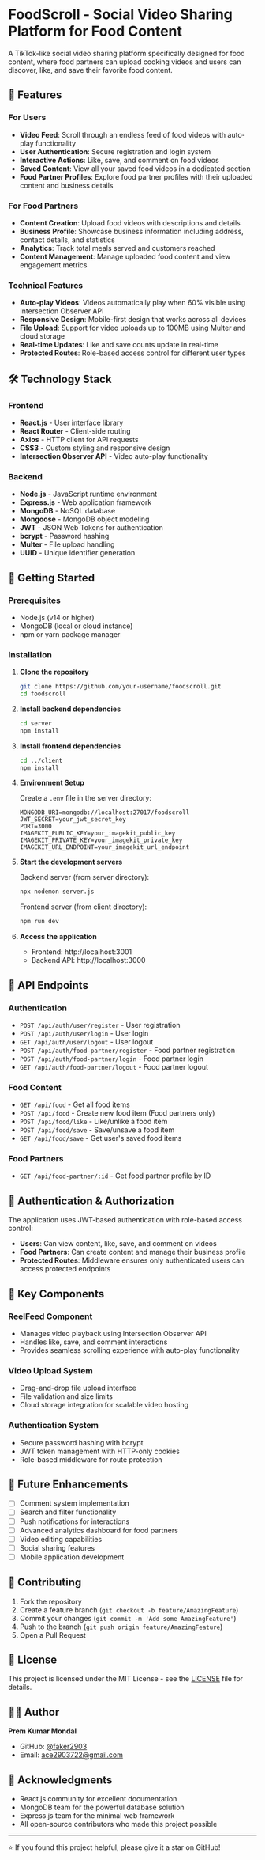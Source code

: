 # FoodScroll - Social Video Sharing Platform for Food Content

A TikTok-like social video sharing platform specifically designed for food content, where food partners can upload cooking videos and users can discover, like, and save their favorite food content.

## 🚀 Features

### For Users
- **Video Feed**: Scroll through an endless feed of food videos with auto-play functionality
- **User Authentication**: Secure registration and login system
- **Interactive Actions**: Like, save, and comment on food videos
- **Saved Content**: View all your saved food videos in a dedicated section
- **Food Partner Profiles**: Explore food partner profiles with their uploaded content and business details

### For Food Partners
- **Content Creation**: Upload food videos with descriptions and details
- **Business Profile**: Showcase business information including address, contact details, and statistics
- **Analytics**: Track total meals served and customers reached
- **Content Management**: Manage uploaded food content and view engagement metrics

### Technical Features
- **Auto-play Videos**: Videos automatically play when 60% visible using Intersection Observer API
- **Responsive Design**: Mobile-first design that works across all devices
- **File Upload**: Support for video uploads up to 100MB using Multer and cloud storage
- **Real-time Updates**: Like and save counts update in real-time
- **Protected Routes**: Role-based access control for different user types

## 🛠️ Technology Stack

### Frontend
- **React.js** - User interface library
- **React Router** - Client-side routing
- **Axios** - HTTP client for API requests
- **CSS3** - Custom styling and responsive design
- **Intersection Observer API** - Video auto-play functionality

### Backend
- **Node.js** - JavaScript runtime environment
- **Express.js** - Web application framework
- **MongoDB** - NoSQL database
- **Mongoose** - MongoDB object modeling
- **JWT** - JSON Web Tokens for authentication
- **bcrypt** - Password hashing
- **Multer** - File upload handling
- **UUID** - Unique identifier generation

## 🚦 Getting Started

### Prerequisites
- Node.js (v14 or higher)
- MongoDB (local or cloud instance)
- npm or yarn package manager

### Installation

1. **Clone the repository**
   ```bash
   git clone https://github.com/your-username/foodscroll.git
   cd foodscroll
   ```

2. **Install backend dependencies**
   ```bash
   cd server
   npm install
   ```

3. **Install frontend dependencies**
   ```bash
   cd ../client
   npm install
   ```

4. **Environment Setup**
   
   Create a `.env` file in the server directory:
   ```env
   MONGODB_URI=mongodb://localhost:27017/foodscroll
   JWT_SECRET=your_jwt_secret_key
   PORT=3000
   IMAGEKIT_PUBLIC_KEY=your_imagekit_public_key
   IMAGEKIT_PRIVATE_KEY=your_imagekit_private_key
   IMAGEKIT_URL_ENDPOINT=your_imagekit_url_endpoint
   ```

5. **Start the development servers**
   
   Backend server (from server directory):
   ```bash
   npx nodemon server.js
   ```
   
   Frontend server (from client directory):
   ```bash
   npm run dev
   ```

6. **Access the application**
   - Frontend: http://localhost:3001
   - Backend API: http://localhost:3000

## 🔗 API Endpoints

### Authentication
- `POST /api/auth/user/register` - User registration
- `POST /api/auth/user/login` - User login
- `GET /api/auth/user/logout` - User logout
- `POST /api/auth/food-partner/register` - Food partner registration
- `POST /api/auth/food-partner/login` - Food partner login
- `GET /api/auth/food-partner/logout` - Food partner logout

### Food Content
- `GET /api/food` - Get all food items
- `POST /api/food` - Create new food item (Food partners only)
- `POST /api/food/like` - Like/unlike a food item
- `POST /api/food/save` - Save/unsave a food item
- `GET /api/food/save` - Get user's saved food items

### Food Partners
- `GET /api/food-partner/:id` - Get food partner profile by ID

## 🔐 Authentication & Authorization

The application uses JWT-based authentication with role-based access control:

- **Users**: Can view content, like, save, and comment on videos
- **Food Partners**: Can create content and manage their business profile
- **Protected Routes**: Middleware ensures only authenticated users can access protected endpoints

## 📱 Key Components

### ReelFeed Component
- Manages video playback using Intersection Observer API
- Handles like, save, and comment interactions
- Provides seamless scrolling experience with auto-play functionality

### Video Upload System
- Drag-and-drop file upload interface
- File validation and size limits
- Cloud storage integration for scalable video hosting

### Authentication System
- Secure password hashing with bcrypt
- JWT token management with HTTP-only cookies
- Role-based middleware for route protection

## 🎯 Future Enhancements

- [ ] Comment system implementation
- [ ] Search and filter functionality
- [ ] Push notifications for interactions
- [ ] Advanced analytics dashboard for food partners
- [ ] Video editing capabilities
- [ ] Social sharing features
- [ ] Mobile application development

## 🤝 Contributing

1. Fork the repository
2. Create a feature branch (`git checkout -b feature/AmazingFeature`)
3. Commit your changes (`git commit -m 'Add some AmazingFeature'`)
4. Push to the branch (`git push origin feature/AmazingFeature`)
5. Open a Pull Request

## 📄 License

This project is licensed under the MIT License - see the [LICENSE](LICENSE) file for details.

## 👨‍💻 Author

**Prem Kumar Mondal**
- GitHub: [@faker2903](https://github.com/faker2903)
- Email: ace2903722@gmail.com

## 🙏 Acknowledgments

- React.js community for excellent documentation
- MongoDB team for the powerful database solution
- Express.js team for the minimal web framework
- All open-source contributors who made this project possible

---

⭐ If you found this project helpful, please give it a star on GitHub!
